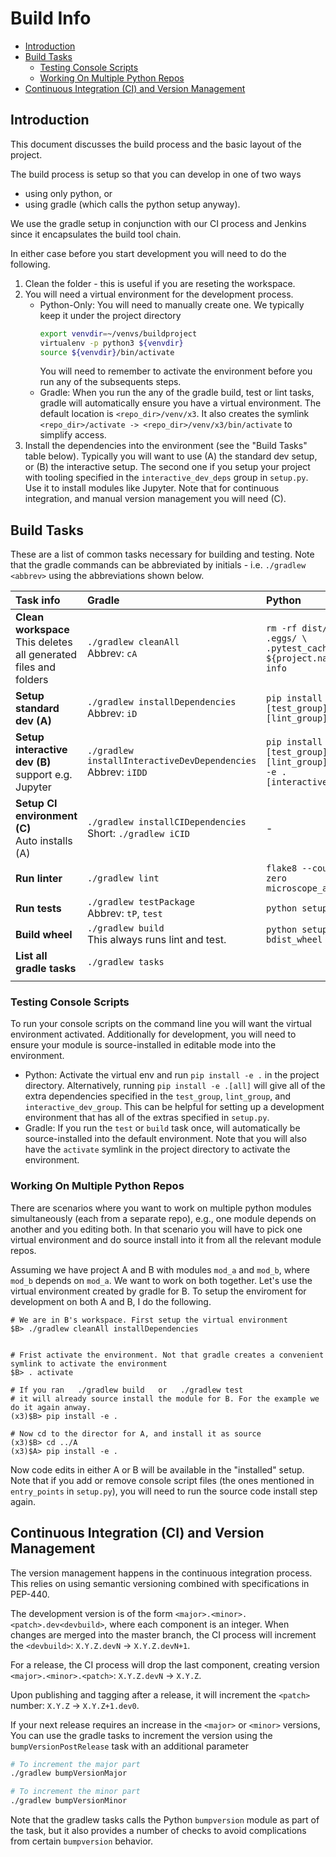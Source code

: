 # Build Info

- [Introduction](#intro)
- [Build Tasks](#build_tasks)
  - [Testing Console Scripts](#console_scripts)
  - [Working On Multiple Python Repos](#multiple_repos)
- [Continuous Integration (CI) and Version Management](#ci)

## Introduction<a name="intro"></a>

This document discusses the build process and the basic layout of the project.

The build process is setup so that you can develop in one of two ways
- using only python, or
- using gradle (which calls the python setup anyway).

We use the gradle setup in conjunction with our CI process and Jenkins since it encapsulates 
the build tool chain.

In either case before you start development you will need to do the following.

1. Clean the folder - this is useful if you are reseting the workspace.
2. You will need a virtual environment for the development process.
    - Python-Only: You will need to manually create one. We typically keep 
    it under the project directory
        ```bash
        export venvdir=~/venvs/buildproject
        virtualenv -p python3 ${venvdir}
        source ${venvdir}/bin/activate
        ```
        You will need to remember to activate the environment before you run
        any of the subsequents steps.
    - Gradle: When you run the any of the gradle build, test or lint tasks, gradle 
    will automatically ensure you have a virtual environment. The default location is 
    `<repo_dir>/venv/x3`. It also creates the symlink 
    `<repo_dir>/activate -> <repo_dir>/venv/x3/bin/activate` to simplify access.
3. Install the dependencies into the environment (see the "Build Tasks" table below). 
Typically you will want to use (A) the standard dev setup, or (B) the interactive setup. 
The second one if you setup your project with tooling specified in the 
`interactive_dev_deps` group in `setup.py`. Use it to install modules like Jupyter.
Note that for continuous integration, and manual version management you will need (C).

## Build Tasks<a name="build_tasks"></a>

These are a list of common tasks necessary for building and testing. Note that the 
gradle commands can be abbreviated by initials - i.e. `./gradlew <abbrev>` using 
the abbreviations shown below.

|Task info|Gradle|Python|
|:---|:---|:---|
|**Clean workspace**<br/>This deletes all generated<br/>files and folders|`./gradlew cleanAll`<br/>Abbrev: `cA`|`rm -rf dist/ build/ .eggs/ \`<br/>`.pytest_cache ${project.name}.egg-info`|
|**Setup standard dev (A)**|`./gradlew installDependencies`<br/>Abbrev: `iD`|`pip install -e .[test_group] -e .[lint_group]`|
|**Setup interactive dev (B)**<br/>support e.g. Jupyter|`./gradlew installInteractiveDevDependencies`<br/>Abbrev: `iIDD`|`pip install -e .[test_group] -e .[lint_group]\`<br/>`-e .[interactive_dev_group]`|
|**Setup CI environment (C)**<br/>Auto installs (A)|`./gradlew installCIDependencies`<br/>Short: `./gradlew iCID`| - |
|**Run linter**|`./gradlew lint`|`flake8 --count --exit-zero microscope_automation`|
|**Run tests**|`./gradlew testPackage`<br/>Abbrev: `tP`, `test`|`python setup.py test`|
|**Build wheel**|`./gradlew build`<br/>This always runs lint and test.|`python setup.py bdist_wheel`|
|**List all gradle tasks**|`./gradlew tasks`||
|||

### Testing Console Scripts<a name="console_scripts"></a>

To run your console scripts on the command line you will want the virtual environment
activated. Additionally for development, you will need to ensure your module is 
source-installed in editable mode into the environment.

- Python: Activate the virtual env and run `pip install -e .` in the project directory. Alternatively, running `pip install -e .[all]` will give all of the extra dependencies specified in the `test_group`, `lint_group`, and `interactive_dev_group`. This can be helpful for setting up a development environment that has all of the extras specified in `setup.py`.
- Gradle: If you run the `test` or `build` task once, will automatically be source-installed 
into the default environment. Note that you will also have the `activate` symlink in the project 
directory to activate the environment.

### Working On Multiple Python Repos<a name="multiple_repos"></a> 

There are scenarios where you want to work on multiple python modules simultaneously (each from a separate repo), 
e.g., one module depends on another and you editing both. In that scenario you will have to pick one virtual environment
and do source install into it from all the relevant module repos.

Assuming we have project A and B with modules `mod_a` and `mod_b`, where `mod_b` depends on `mod_a`. 
We want to work on both together. Let's use the virtual environment created by gradle for B. To setup the enviroment 
for development on both A and B, I do the following.
```
# We are in B's workspace. First setup the virtual environment
$B> ./gradlew cleanAll installDependencies


# Frist activate the environment. Not that gradle creates a convenient symlink to activate the environment
$B> . activate

# If you ran   ./gradlew build   or   ./gradlew test
# it will already source install the module for B. For the example we do it again anway.
(x3)$B> pip install -e .

# Now cd to the director for A, and install it as source
(x3)$B> cd ../A
(x3)$A> pip install -e .
```

Now code edits in either A or B will be available in the "installed" setup. Note that if you add or remove console 
script files (the ones mentioned in `entry_points` in `setup.py`), you will need to run the source code install 
step again.

## Continuous Integration (CI) and Version Management<a name="ci"></a> 

The version management happens in the continuous integration process. This relies on using semantic versioning 
combined with specifications in PEP-440.

The development version is of the form `<major>.<minor>.<patch>.dev<devbuild>`, where each component is an integer. When changes are merged into the master branch, the CI process will increment the `<devbuild>`: `X.Y.Z.devN` -> `X.Y.Z.devN+1`.

For a release, the CI process will drop the last component, creating version `<major>.<minor>.<patch>`: `X.Y.Z.devN` -> `X.Y.Z`. 

Upon publishing and tagging after a release, it will increment the `<patch>` number: `X.Y.Z` -> `X.Y.Z+1.dev0`. 

If your next release requires an increase in the `<major>` or `<minor>` versions, You can use the gradle tasks to increment the
version using the `bumpVersionPostRelease` task with an additional parameter
```bash
# To increment the major part
./gradlew bumpVersionMajor

# To increment the minor part
./gradlew bumpVersionMinor
```

Note that the gradlew tasks calls the Python `bumpversion` module as part of the task, but it also provides a number of checks to avoid complications from certain `bumpversion` behavior.



